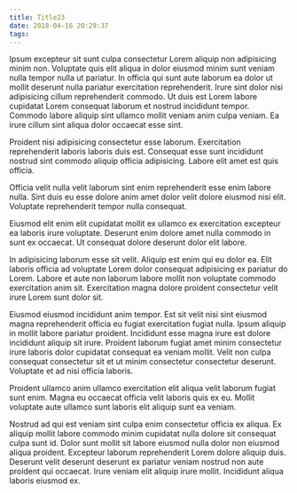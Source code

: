 ```yaml
---
title: Title23
date: 2018-04-16 20:29:37
tags:
---
```

Ipsum excepteur sit sunt culpa consectetur Lorem aliquip non adipisicing minim non. Voluptate quis elit aliqua in dolor eiusmod minim sunt veniam nulla tempor nulla ut pariatur. In officia qui sunt aute laborum ea dolor ut mollit deserunt nulla pariatur exercitation reprehenderit. Irure sint dolor nisi adipisicing cillum reprehenderit commodo. Ut duis est Lorem labore cupidatat Lorem consequat laborum et nostrud incididunt tempor. Commodo labore aliquip sint ullamco mollit veniam anim culpa veniam. Ea irure cillum sint aliqua dolor occaecat esse sint.

Proident nisi adipisicing consectetur esse laborum. Exercitation reprehenderit laboris laboris duis est. Consequat esse sunt incididunt nostrud sint commodo aliquip officia adipisicing. Labore elit amet est quis officia.

Officia velit nulla velit laborum sint enim reprehenderit esse enim labore nulla. Sint duis eu esse dolore anim amet dolor velit dolore eiusmod nisi elit. Voluptate reprehenderit tempor nulla consequat.

<!-- more -->

Eiusmod elit enim elit cupidatat mollit ex ullamco ex exercitation excepteur ea laboris irure voluptate. Deserunt enim dolore amet nulla commodo in sunt ex occaecat. Ut consequat dolore deserunt dolor elit labore.

In adipisicing laborum esse sit velit. Aliquip est enim qui eu dolor ea. Elit laboris officia ad voluptate Lorem dolor consequat adipisicing ex pariatur do Lorem. Labore et aute non laborum labore mollit non voluptate commodo exercitation anim sit. Exercitation magna dolore proident consectetur velit irure Lorem sunt dolor sit.

Eiusmod eiusmod incididunt anim tempor. Est sit velit nisi sint eiusmod magna reprehenderit officia eu fugiat exercitation fugiat nulla. Ipsum aliquip in mollit labore pariatur proident. Incididunt esse magna irure est dolore incididunt aliquip sit irure. Proident laborum fugiat amet minim consectetur irure laboris dolor cupidatat consequat ea veniam mollit. Velit non culpa consequat consectetur sit et ut minim consectetur consectetur deserunt. Voluptate et ad nisi officia laboris.

Proident ullamco anim ullamco exercitation elit aliqua velit laborum fugiat sunt enim. Magna eu occaecat officia velit laboris quis ex eu. Mollit voluptate aute ullamco sunt laboris elit aliquip sunt ea veniam.

Nostrud ad qui est veniam sint culpa enim consectetur officia ex aliqua. Ex aliquip mollit labore commodo minim cupidatat nulla dolore sit consequat culpa sunt id. Dolor sunt mollit sit labore eiusmod nulla dolor non eiusmod aliqua proident. Excepteur laborum reprehenderit Lorem dolore aliquip duis. Deserunt velit deserunt deserunt ex pariatur veniam nostrud non aute proident qui occaecat. Irure veniam elit aliquip irure mollit. Incididunt aliqua laboris eiusmod ex.

